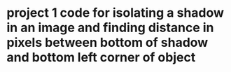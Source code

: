 # project 1 code for isolating a shadow in an image and finding distance in pixels between bottom of shadow and bottom left corner of object
